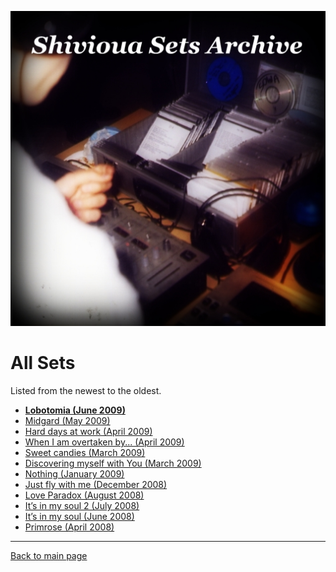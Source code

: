 
![Shivioua - All Sets](./all-sets.jpg)

# All Sets

Listed from the newest to the oldest.

<!-- 
* [**Backstreet Bar (August 2024)**](https://shivioua.github.io/progressive-awake/backstreet-bar-august-2024.html)
* Progressive Awake - Poljica (August 2023)
* Progressive Awake - Faixa Azul (June 2023)
* Progressive Awake - Rebalancing (Decebmer 2022)
* Progressive Awake - Lullaby (December 2021)
* Progressive Awake - Somebody New Vol. 3 (November 2021)
* Fresh Dance Music - New Time, Same Place (August 2021)
* Quantum Energy - Modern Rock & Roll (July 2021)
* Quantum Energy - Lick The Groove (May 2021)
* Fresh Dance Music - Rzepedka (April 2021)
* Quantum Energy - Tribute to CDQ Burakowsa (April 2021)
* Progressive Awake - Bit Harder (April 2021)
* Quantum Energy - Counter Plus Plus (March 2021)
* Progressive Awake - Hypnotized By Your Light (February 2021)
* Progressive Awake - The Blue Oyster (January 2021)
* Fresh Dance Music - Izolatorium (November 2020)
* Progressive Awake - La Playa (July 2020)
* Quantum Energy - Vinylegg (August 2020)
* Quantum Energy - Two Hearts (August 2018)
* Fresh Dance Music - Beachball (July 2018)
* Progressive Awake - New Time, New Place (June 2018)
* Progressive Awake - Playpool (September 2016)
# Coco Jumbo (Very Short Rmx) 2016-06-11
# Count On Me (Live Coded Edit) 2016-05-16
# Ruby jako instrument muzyczny (PL) 2016-04-20 Sweet Child o'mine, ok. 3min
* Fresh Dance Music - Somebody New (November 2015)
# Hey Jude (Live Coded Edit) 2015-09-13
# Playing With Daft Punk Samples 2015-09-12
# Playing With Super Saw 2015-08-29
# Simple Kick Pattern With Random Amp (129 BP) 2015-08-27
# Live Coding Session (2015-08-04)
# Ambi Choir At Very Low Rate; Playing With Samples ;3. 08. 2015
* Progressive Awake - Uncharted Waters (June 2015)
* Fresh Dance Music - Cave (January 2015)
* Fresh Dance Music - Deanery No. 161 (May 2014)
* Progressive Awake - Spring is in the air (March 2014)
* Quantum Energy - Winter solstice (December 2012)
* Progressive Awake - Different Kind Of Life (October 2012)
* Quantum Energy - Everyday Something New (November 2011)
* Progressive Awake - Reminiscence (August 2011)
* Quantum Energy - Chillstep (June 2011)
* Fresh Dance Music - Knockout (March 2011)
* Progressive Awake - Snowdrop (March 2011)
* Quantum Energy - Love Cycle (February 2011)
* Quantum Energy - Still Waters Run Deep (December 2010)
* Progressive Awake - First Snow (November 2010)
* Fresh Dance Music - House Sweet House (March 2010)
* Fresh Dance Music - For An Angel (January 2010)
* Progressive Awake - Music Is My Oxygen (January 2010)
* Progressive Awake - 4 Seasons Of Love (November 2009)
* Progressive Awake - Lost in You, lost myself… (October 2009)
* Progressive Awake - Doubtfulness Waves (September 2009)
* Progressive Awake - Ungovernable Appetence (Semptember 2009)
* Progressive Awake - Opium (July 2009)
* Progressive Awake - 7 months of dream (July 2009)
* Progressive Awake - Effervescence (June 2009)
-->

* [**Lobotomia (June 2009)**](https://shivioua.github.io/progressive-awake/lobotomia-june-2009.html)  
* [Midgard (May 2009)](https://shivioua.github.io/progressive-awake/midgard-may-2009.html)  
* [Hard days at work (April 2009)](https://shivioua.github.io/progressive-awake/hard-days-at-work-april-2009.html)
* [When I am overtaken by... (April 2009)](https://shivioua.github.io/progressive-awake/when-i-am-overtaken-by-april-2009.html)
* [Sweet candies (March 2009)](https://shivioua.github.io/progressive-awake/sweet-candies-march-2009.html)
* [Discovering myself with You (March 2009)](https://shivioua.github.io/progressive-awake/discovering-myself-with-you-march-2009.html)
* [Nothing (January 2009)](https://shivioua.github.io/progressive-awake/nothing-january-2009.html)
* [Just fly with me (December 2008)](https://shivioua.github.io/progressive-awake/just-fly-with-me-december-2008.html)
* [Love Paradox (August 2008)](https://shivioua.github.io/progressive-awake/love-paradox-august-2008.html)
* [It’s in my soul 2 (July 2008)](https://shivioua.github.io/progressive-awake/its-in-my-soul-2-july-2008.html)
* [It’s in my soul (June 2008)](https://shivioua.github.io/progressive-awake/its-in-my-soul-june-2008.html)
* [Primrose (April 2008)](https://shivioua.github.io/fresh-dance-music/primrose-april-2008.html)

----

[Back to main page](https://shivioua.github.io)
